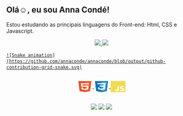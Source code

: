 ## Olá:relaxed:, eu sou Anna Condé!
Estou estudando as principais linguagens do Front-end: Html, CSS e Javascript.

<div align="center">
  <a href="https://github.com/annaconde">
  <img height="150em" src="https://github-readme-stats.vercel.app/api?username=annaconde&show_icons=true&theme=dracula&include_all_commits=true&count_private=true"/>
  <img height="150em" src="https://github-readme-stats.vercel.app/api/top-langs/?username=annaconde&layout=compact&langs_count=7&theme=dracula"/>
</div>
  
    ![Snake animation](https://github.com/annaconde/annaconde/blob/output/github-contribution-grid-snake.svg)
##

<div align="center">
  <img align="center" alt="Anna-HTML" height="30" width="40" src="https://raw.githubusercontent.com/devicons/devicon/master/icons/html5/html5-original.svg">
  <img align="center" alt="Anna-CSS" height="30" width="40" src="https://raw.githubusercontent.com/devicons/devicon/master/icons/css3/css3-original.svg">
  <img align="center" alt="Anna-Js" height="30" width="40" src="https://raw.githubusercontent.com/devicons/devicon/master/icons/javascript/javascript-plain.svg">
 </div>
  
##

<div align="center">

  <a href="https://instagram.com/anna.condee" target="_blank"><img src="https://img.shields.io/badge/-Instagram-%23E4405F?style=for-the-badge&logo=instagram&logoColor=white" target="_blank"></a>
  <a href = "mailto:anacarolina67759@gmail.com"><img src="https://img.shields.io/badge/-Gmail-%23333?style=for-the-badge&logo=gmail&logoColor=white" target="_blank"></a>
  <a href="https://www.linkedin.com/in/anna-carolina-cond%C3%A9-saturnino-07563a176" target="_blank"><img src="https://img.shields.io/badge/-LinkedIn-%230077B5?style=for-the-badge&logo=linkedin&logoColor=white" target="_blank"></a> 

</div>




<!---
annaconde/annaconde is a ✨ special ✨ repository because its `README.md` (this file) appears on your GitHub profile.
You can click the Preview link to take a look at your changes.
--->
